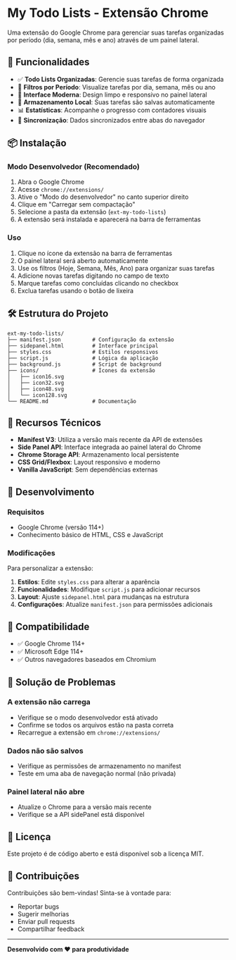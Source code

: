# My Todo Lists - Extensão Chrome

Uma extensão do Google Chrome para gerenciar suas tarefas organizadas por período (dia, semana, mês e ano) através de um painel lateral.

## 🚀 Funcionalidades

- ✅ **Todo Lists Organizadas**: Gerencie suas tarefas de forma organizada
- 📅 **Filtros por Período**: Visualize tarefas por dia, semana, mês ou ano
- 🎨 **Interface Moderna**: Design limpo e responsivo no painel lateral
- 💾 **Armazenamento Local**: Suas tarefas são salvas automaticamente
- 📊 **Estatísticas**: Acompanhe o progresso com contadores visuais
- 🔄 **Sincronização**: Dados sincronizados entre abas do navegador

## 📦 Instalação

### Modo Desenvolvedor (Recomendado)

1. Abra o Google Chrome
2. Acesse `chrome://extensions/`
3. Ative o "Modo do desenvolvedor" no canto superior direito
4. Clique em "Carregar sem compactação"
5. Selecione a pasta da extensão (`ext-my-todo-lists`)
6. A extensão será instalada e aparecerá na barra de ferramentas

### Uso

1. Clique no ícone da extensão na barra de ferramentas
2. O painel lateral será aberto automaticamente
3. Use os filtros (Hoje, Semana, Mês, Ano) para organizar suas tarefas
4. Adicione novas tarefas digitando no campo de texto
5. Marque tarefas como concluídas clicando no checkbox
6. Exclua tarefas usando o botão de lixeira

## 🛠️ Estrutura do Projeto

```
ext-my-todo-lists/
├── manifest.json          # Configuração da extensão
├── sidepanel.html         # Interface principal
├── styles.css             # Estilos responsivos
├── script.js              # Lógica da aplicação
├── background.js          # Script de background
├── icons/                 # Ícones da extensão
│   ├── icon16.svg
│   ├── icon32.svg
│   ├── icon48.svg
│   └── icon128.svg
└── README.md              # Documentação
```

## 🎯 Recursos Técnicos

- **Manifest V3**: Utiliza a versão mais recente da API de extensões
- **Side Panel API**: Interface integrada ao painel lateral do Chrome
- **Chrome Storage API**: Armazenamento local persistente
- **CSS Grid/Flexbox**: Layout responsivo e moderno
- **Vanilla JavaScript**: Sem dependências externas

## 🔧 Desenvolvimento

### Requisitos
- Google Chrome (versão 114+)
- Conhecimento básico de HTML, CSS e JavaScript

### Modificações

Para personalizar a extensão:

1. **Estilos**: Edite `styles.css` para alterar a aparência
2. **Funcionalidades**: Modifique `script.js` para adicionar recursos
3. **Layout**: Ajuste `sidepanel.html` para mudanças na estrutura
4. **Configurações**: Atualize `manifest.json` para permissões adicionais

## 📱 Compatibilidade

- ✅ Google Chrome 114+
- ✅ Microsoft Edge 114+
- ✅ Outros navegadores baseados em Chromium

## 🐛 Solução de Problemas

### A extensão não carrega
- Verifique se o modo desenvolvedor está ativado
- Confirme se todos os arquivos estão na pasta correta
- Recarregue a extensão em `chrome://extensions/`

### Dados não são salvos
- Verifique as permissões de armazenamento no manifest
- Teste em uma aba de navegação normal (não privada)

### Painel lateral não abre
- Atualize o Chrome para a versão mais recente
- Verifique se a API sidePanel está disponível

## 📄 Licença

Este projeto é de código aberto e está disponível sob a licença MIT.

## 🤝 Contribuições

Contribuições são bem-vindas! Sinta-se à vontade para:

- Reportar bugs
- Sugerir melhorias
- Enviar pull requests
- Compartilhar feedback

---

**Desenvolvido com ❤️ para produtividade**